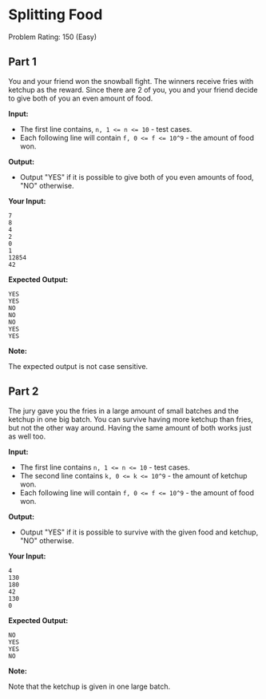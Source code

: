 # Splitting Food
Problem Rating: 150 (Easy)

## Part 1
You and your friend won the snowball fight. The winners receive fries with ketchup as the reward. Since there are 2 of you, you and your friend decide to give both of you an even amount of food.

**Input:**
- The first line contains, `n, 1 <= n <= 10` - test cases.
- Each following line will contain `f, 0 <= f <= 10^9` - the amount of food won.


**Output:**
- Output "YES" if it is possible to give both of you even amounts of food, "NO" otherwise.

**Your Input:**
```
7
8
4
2
0
1
12854
42
```

**Expected Output:**
```
YES
YES
NO
NO
NO
YES
YES
```

**Note:** 

The expected output is not case sensitive.

## Part 2
The jury gave you the fries in a large amount of small batches and the ketchup in one big batch. You can survive having more ketchup than fries, but not the other way around. Having the same amount of both works just as well too.

**Input:**
- The first line contains `n, 1 <= n <= 10` - test cases.
- The second line contains `k, 0 <= k <= 10^9` - the amount of ketchup won.
- Each following line will contain `f, 0 <= f <= 10^9` - the amount of food won.


**Output:**
- Output "YES" if it is possible to survive with the given food and ketchup, "NO" otherwise.


**Your Input:**
```
4
130
180
42
130
0
```

**Expected Output:**
```
NO
YES
YES
NO
```

**Note:** 

Note that the ketchup is given in one large batch.

